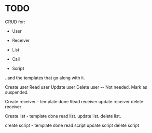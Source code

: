 TODO
=====


CRUD for:

- User

- Receiver

- List

- Call

- Script


..and the templates that go along with it.




Create user
Read user
Update user
Delete user -- Not needed. Mark as suspended.


Create receiver - template done
Read receiver
update receiver
delete receiver

Create list  - template done
read list.
update list.
delete list.

create script  - template done
read script
update script
delete script

